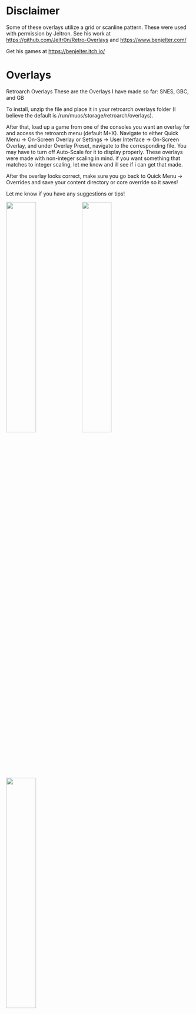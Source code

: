 # Disclaimer
Some of these overlays utilize a grid or scanline pattern. These were used with permission by Jeltron. 
See his work at https://github.com/Jeltr0n/Retro-Overlays and https://www.benjelter.com/

Get his games at https://benjelter.itch.io/

# Overlays
Retroarch Overlays
These are the Overlays I have made so far:
SNES, GBC, and GB

To install, unzip the file and place it in your retroarch overlays folder (I believe the default is /run/muos/storage/retroarch/overlays).

After that, load up a game from one of the consoles you want an overlay for and access the retroarch menu (default M+X). Navigate to either Quick Menu -> On-Screen Overlay or Settings -> User Interface -> On-Screen Overlay, and under Overlay Preset, navigate to the corresponding file.  You may have to turn off Auto-Scale for it to display properly. These overlays were made with non-integer scaling in mind. if you want something that matches to integer scaling, let me know and ill see if i can get that made.

After the overlay looks correct, make sure you go back to Quick Menu -> Overrides and save your content directory or core override so it saves!

Let me know if you have any suggestions or tips!


<img src="https://github.com/user-attachments/assets/36460f67-7b17-4e92-adf8-2014c3fd40cc" width=40% height=40%>

<img src="https://github.com/user-attachments/assets/6025528c-0008-4610-8ee7-b4a71662b961" width=40% height=40%>

<img src="https://github.com/user-attachments/assets/340e1487-618a-4359-a39e-36fd7604bedd" width=40% height=40%>

